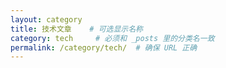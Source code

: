 ```yaml
---
layout: category
title: 技术文章    # 可选显示名称
category: tech     # 必须和 _posts 里的分类名一致
permalink: /category/tech/  # 确保 URL 正确
---
```

